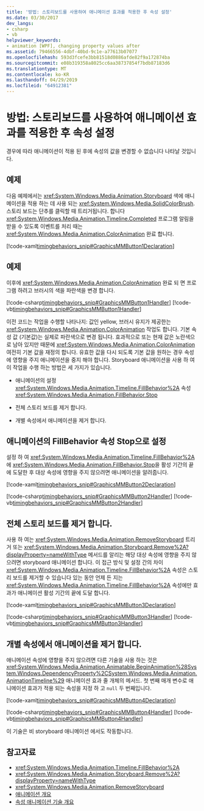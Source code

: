 ```yaml
---
title: '방법: 스토리보드를 사용하여 애니메이션 효과를 적용한 후 속성 설정'
ms.date: 03/30/2017
dev_langs:
- csharp
- vb
helpviewer_keywords:
- animation [WPF], changing property values after
ms.assetid: 79466556-4dbf-40bd-9c1e-a77613b07077
ms.openlocfilehash: 593d3fcefe3bb81518d0886afde82f9a172874ba
ms.sourcegitcommit: e08b319358a8025cc6aa38737854f7bdb87183d6
ms.translationtype: MT
ms.contentlocale: ko-KR
ms.lasthandoff: 04/29/2019
ms.locfileid: "64912381"
---
```

# <a name="how-to-set-a-property-after-animating-it-with-a-storyboard"></a>방법: 스토리보드를 사용하여 애니메이션 효과를 적용한 후 속성 설정
경우에 따라 애니메이션이 적용 된 후에 속성의 값을 변경할 수 없습니다 나타날 것입니다.  
  
## <a name="example"></a>예제  
 다음 예제에서는 <xref:System.Windows.Media.Animation.Storyboard> 색에 애니메이션을 적용 하는 데 사용 되는 <xref:System.Windows.Media.SolidColorBrush>. 스토리 보드는 단추를 클릭할 때 트리거됩니다. 합니다 <xref:System.Windows.Media.Animation.Timeline.Completed> 프로그램 알림을 받을 수 있도록 이벤트를 처리 때는 <xref:System.Windows.Media.Animation.ColorAnimation> 완료 합니다.  
  
 [!code-xaml[timingbehaviors_snip#GraphicsMMButton1Declaration](~/samples/snippets/csharp/VS_Snippets_Wpf/timingbehaviors_snip/CSharp/AnimateThenSetPropertyExample.xaml#graphicsmmbutton1declaration)]  
  
## <a name="example"></a>예제  
 이후에 <xref:System.Windows.Media.Animation.ColorAnimation> 완료 되 면 프로그램 하려고 브러시의 색을 파란색을 변경 합니다.  
  
 [!code-csharp[timingbehaviors_snip#GraphicsMMButton1Handler](~/samples/snippets/csharp/VS_Snippets_Wpf/timingbehaviors_snip/CSharp/AnimateThenSetPropertyExample.xaml.cs#graphicsmmbutton1handler)]
 [!code-vb[timingbehaviors_snip#GraphicsMMButton1Handler](~/samples/snippets/visualbasic/VS_Snippets_Wpf/timingbehaviors_snip/visualbasic/animatethensetpropertyexample.xaml.vb#graphicsmmbutton1handler)]  
  
 이전 코드는 작업을 수행할 나타나지: 값인 yellow, 브러시 유지가 제공한는 <xref:System.Windows.Media.Animation.ColorAnimation> 작업도 합니다. 기본 속성 값 (기본값)는 실제로 파란색으로 변경 됩니다. 효과적으로 또는 현재 값은 노란색으로 남아 있지만 때문에 <xref:System.Windows.Media.Animation.ColorAnimation> 여전히 기본 값을 재정의 합니다. 유효한 값을 다시 되도록 기본 값을 원하는 경우 속성에 영향을 주지 애니메이션을 중지 해야 합니다. Storyboard 애니메이션을 사용 하 여이 작업을 수행 하는 방법은 세 가지가 있습니다.  
  
- 애니메이션의 설정 <xref:System.Windows.Media.Animation.Timeline.FillBehavior%2A> 속성 <xref:System.Windows.Media.Animation.FillBehavior.Stop>  
  
- 전체 스토리 보드를 제거 합니다.  
  
- 개별 속성에서 애니메이션을 제거 합니다.  
  
## <a name="set-the-animations-fillbehavior-property-to-stop"></a>애니메이션의 FillBehavior 속성 Stop으로 설정  
 설정 하 여 <xref:System.Windows.Media.Animation.Timeline.FillBehavior%2A> 에 <xref:System.Windows.Media.Animation.FillBehavior.Stop>을 활성 기간의 끝에 도달한 후 대상 속성에 영향을 주지 않으려면 애니메이션을 알려줍니다.  
  
 [!code-xaml[timingbehaviors_snip#GraphicsMMButton2Declaration](~/samples/snippets/csharp/VS_Snippets_Wpf/timingbehaviors_snip/CSharp/AnimateThenSetPropertyExample.xaml#graphicsmmbutton2declaration)]  
  
 [!code-csharp[timingbehaviors_snip#GraphicsMMButton2Handler](~/samples/snippets/csharp/VS_Snippets_Wpf/timingbehaviors_snip/CSharp/AnimateThenSetPropertyExample.xaml.cs#graphicsmmbutton2handler)]
 [!code-vb[timingbehaviors_snip#GraphicsMMButton2Handler](~/samples/snippets/visualbasic/VS_Snippets_Wpf/timingbehaviors_snip/visualbasic/animatethensetpropertyexample.xaml.vb#graphicsmmbutton2handler)]  
  
## <a name="remove-the-entire-storyboard"></a>전체 스토리 보드를 제거 합니다.  
 사용 하 여는 <xref:System.Windows.Media.Animation.RemoveStoryboard> 트리거 또는 <xref:System.Windows.Media.Animation.Storyboard.Remove%2A?displayProperty=nameWithType> 메서드를 알리는 해당 대상 속성에 영향을 주지 않으려면 storyboard 애니메이션 합니다. 이 접근 방식 및 설정 간의 차이 <xref:System.Windows.Media.Animation.Timeline.FillBehavior%2A> 속성은 스토리 보드를 제거할 수 있습니다 있는 동안 언제 든 지는 <xref:System.Windows.Media.Animation.Timeline.FillBehavior%2A> 속성에만 효과가 애니메이션 활성 기간의 끝에 도달 합니다.  
  
 [!code-xaml[timingbehaviors_snip#GraphicsMMButton3Declaration](~/samples/snippets/csharp/VS_Snippets_Wpf/timingbehaviors_snip/CSharp/AnimateThenSetPropertyExample.xaml#graphicsmmbutton3declaration)]  
  
 [!code-csharp[timingbehaviors_snip#GraphicsMMButton3Handler](~/samples/snippets/csharp/VS_Snippets_Wpf/timingbehaviors_snip/CSharp/AnimateThenSetPropertyExample.xaml.cs#graphicsmmbutton3handler)]
 [!code-vb[timingbehaviors_snip#GraphicsMMButton3Handler](~/samples/snippets/visualbasic/VS_Snippets_Wpf/timingbehaviors_snip/visualbasic/animatethensetpropertyexample.xaml.vb#graphicsmmbutton3handler)]  
  
## <a name="remove-an-animation-from-an-individual-property"></a>개별 속성에서 애니메이션을 제거 합니다.  
 애니메이션 속성에 영향을 주지 않으려면 다른 기술을 사용 하는 것은 <xref:System.Windows.Media.Animation.Animatable.BeginAnimation%28System.Windows.DependencyProperty%2CSystem.Windows.Media.Animation.AnimationTimeline%29> 애니메이션 효과 줄 개체의 메서드. 첫 번째 매개 변수로 애니메이션 효과가 적용 되는 속성을 지정 하 고 `null` 두 번째입니다.  
  
 [!code-xaml[timingbehaviors_snip#GraphicsMMButton4Declaration](~/samples/snippets/csharp/VS_Snippets_Wpf/timingbehaviors_snip/CSharp/AnimateThenSetPropertyExample.xaml#graphicsmmbutton4declaration)]  
  
 [!code-csharp[timingbehaviors_snip#GraphicsMMButton4Handler](~/samples/snippets/csharp/VS_Snippets_Wpf/timingbehaviors_snip/CSharp/AnimateThenSetPropertyExample.xaml.cs#graphicsmmbutton4handler)]
 [!code-vb[timingbehaviors_snip#GraphicsMMButton4Handler](~/samples/snippets/visualbasic/VS_Snippets_Wpf/timingbehaviors_snip/visualbasic/animatethensetpropertyexample.xaml.vb#graphicsmmbutton4handler)]  
  
 이 기술은 비 storyboard 애니메이션 에서도 작동합니다.  
  
## <a name="see-also"></a>참고자료

- <xref:System.Windows.Media.Animation.Timeline.FillBehavior%2A>
- <xref:System.Windows.Media.Animation.Storyboard.Remove%2A?displayProperty=nameWithType>
- <xref:System.Windows.Media.Animation.RemoveStoryboard>
- [애니메이션 개요](animation-overview.md)
- [속성 애니메이션 기술 개요](property-animation-techniques-overview.md)
